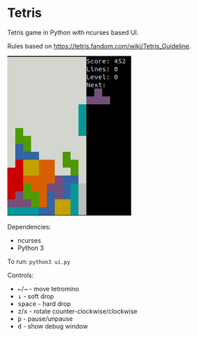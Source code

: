 Tetris 
======
Tetris game in Python with ncurses based UI.

Rules based on https://tetris.fandom.com/wiki/Tetris_Guideline.

![Tetris](tetris.png?raw=true)

Dependencies: 
* ncurses
* Python 3

To run: `python3 ui.py`

Controls:
* <kbd>←</kbd>/<kbd>→</kbd> - move tetromino
* <kbd>↓</kbd> - soft drop
* <kbd>space</kbd> - hard drop
* <kbd>z</kbd>/<kbd>x</kbd> - rotate counter-clockwise/clockwise
* <kbd>p</kbd> - pause/unpause
* <kbd>d</kbd> - show debug window